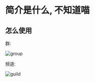 # 简介是什么, 不知道喵

## 怎么使用

群:

<img src="/image/group.png" alt="group" />

频道:

<img src="/image/guild.png" alt="guild" />


